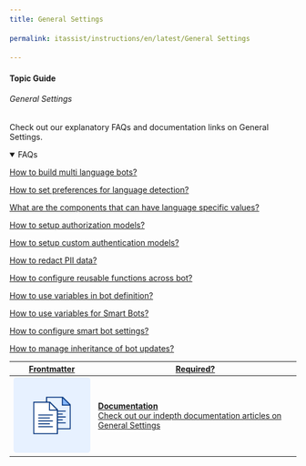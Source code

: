 ```yaml
---
title: General Settings

permalink: itassist/instructions/en/latest/General Settings

---
```

#### Topic Guide
###### General Settings

  Check out our explanatory FAQs and documentation links on General Settings.


<details open>
  <summary>FAQs
  </summary>

  <a class="doc-link" target="_blank" href="https://developer.kore.ai/docs/bots/advanced-topics/multi-lingual/building-multi-language-bots/">
 
  How to build multi language bots?

</a>

<a class="doc-link" target="_blank" href="https://developer.kore.ai/docs/bots/advanced-topics/multi-lingual/building-multi-language-bots/#Language_Detection_and_Selection">
 
  How to set preferences for language detection?

</a>
  
<a class="doc-link" target="_blank" href="https://developer.kore.ai/docs/bots/advanced-topics/multi-lingual/building-multi-language-bots/#Translatable_Components">
 
  What are the components that can have language specific values?

</a>

<a class="doc-link" target="_blank" href="https://developer.kore.ai/docs/bots/advanced-topics/authorization/bot-authentication/">
 
  How to setup authorization models?

</a>


<a class="doc-link" target="_blank" href="https://developer.kore.ai/docs/bots/bot-builder-tool/dialog-task/implementing-custom-authentication/">

  How to setup custom authentication models?

</a>
  
<a class="doc-link" target="_blank" href="https://developer.kore.ai/docs/bots/bot-settings/pii-data-masking/">

  How to redact PII data?

</a>

  <a class="doc-link" target="_blank" href="https://developer.kore.ai/docs/bots/bot-settings/bot-functions/reusing-bot-functions-custom-script-file/">

  How to configure reusable functions across bot?

</a>
  <a class="doc-link" target="_blank" href="https://developer.kore.ai/docs/bots/bot-settings/bot-management/using-bot-variables/">

  How to use variables in bot definition?

</a>
  <a class="doc-link" target="_blank" href="https://developer.kore.ai/docs/bots/advanced-topics/smart-bot/defining-a-smart-bot/#Smart_Bot_Settings">

  How to use variables for Smart Bots?

</a>
  <a class="doc-link" target="_blank" href="https://developer.kore.ai/docs/bots/advanced-topics/smart-bot/defining-a-smart-bot/#Smart_Bot_Settings">

  How to configure smart bot settings?

</a>
  <a class="doc-link" target="_blank" href="https://developer.kore.ai/docs/bots/advanced-topics/smart-bot/defining-a-smart-bot/#inheritance">

  How to manage inheritance of bot updates?

</a>
</details>


<a class="doc-link" target="_blank" href="https://developer.kore.ai/docs/bots/bot-settings/general-settings/">
 

| Frontmatter | Required? |
|-------------|-------------|
| ![alt text](images/docIcon.svg "Title") | **Documentation**  <br /> Check out our indepth documentation articles on General Settings | 


</a>
